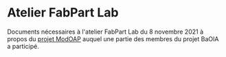 # Atelier FabPart Lab

Documents nécessaires à l'atelier FabPart Lab du 8 novembre 2021 à propos du [projet ModOAP](https://fplab.parisnanterre.fr/ateliers/modoap_08112021.html) auquel une partie des membres du projet BaOIA a participé.
